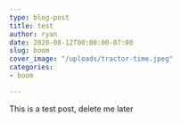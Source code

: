 ```yaml
---
type: blog-post
title: test
author: ryan
date: 2020-08-12T00:00:00-07:00
slug: boom
cover_image: "/uploads/tractor-time.jpeg"
categories:
- boom

---
```

This is a test post, delete me later